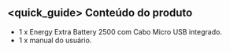 ## <quick_guide> Conteúdo do produto

* 1 x Energy Extra Battery 2500 com Cabo Micro USB integrado.
* 1 x manual do usuário.
